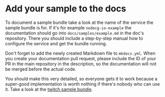 # Add your sample to the docs

To document a sample bundle take a look at the name of the service the sample bundle is for. If it's for example `nodecg-io-example` the documentation should go into `docs/samples/example.md` in the doc's repository. There you should include a step-by-step manual how to configure the service and get the bundle running.

Don't forget to add the newly created Markdown file to `mkdocs.yml`. When you create your documentation pull request, please include the ID of your PR in the main repository in the description, so the documentation will not be merged before the actual code.

You should make this very detailed, so everyone gets it to work because a super-good implementation is worth nothing if there's nobody who can use it. Take a look at the [twitch sample bundle](../samples/twitch-chat.md).
